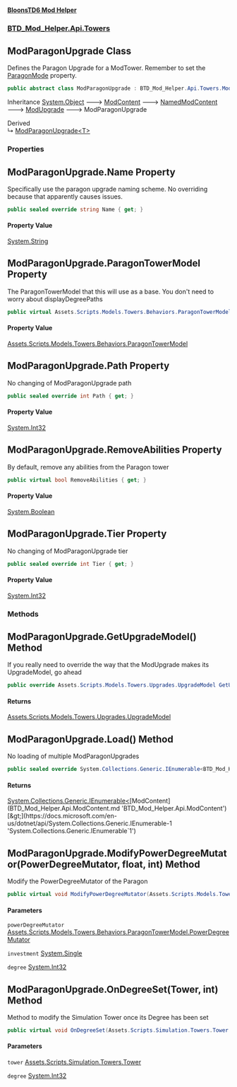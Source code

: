 #### [BloonsTD6 Mod Helper](README.md 'README')
### [BTD_Mod_Helper.Api.Towers](README.md#BTD_Mod_Helper.Api.Towers 'BTD_Mod_Helper.Api.Towers')

## ModParagonUpgrade Class

Defines the Paragon Upgrade for a ModTower. Remember to set the [ParagonMode](BTD_Mod_Helper.Api.Towers.ModTower.md#BTD_Mod_Helper.Api.Towers.ModTower.ParagonMode 'BTD_Mod_Helper.Api.Towers.ModTower.ParagonMode') property.

```csharp
public abstract class ModParagonUpgrade : BTD_Mod_Helper.Api.Towers.ModUpgrade
```

Inheritance [System.Object](https://docs.microsoft.com/en-us/dotnet/api/System.Object 'System.Object') &#129106; [ModContent](BTD_Mod_Helper.Api.ModContent.md 'BTD_Mod_Helper.Api.ModContent') &#129106; [NamedModContent](BTD_Mod_Helper.Api.NamedModContent.md 'BTD_Mod_Helper.Api.NamedModContent') &#129106; [ModUpgrade](BTD_Mod_Helper.Api.Towers.ModUpgrade.md 'BTD_Mod_Helper.Api.Towers.ModUpgrade') &#129106; ModParagonUpgrade

Derived  
&#8627; [ModParagonUpgrade&lt;T&gt;](BTD_Mod_Helper.Api.Towers.ModParagonUpgrade_T_.md 'BTD_Mod_Helper.Api.Towers.ModParagonUpgrade<T>')
### Properties

<a name='BTD_Mod_Helper.Api.Towers.ModParagonUpgrade.Name'></a>

## ModParagonUpgrade.Name Property

Specifically use the paragon upgrade naming scheme. No overriding because that apparently causes issues.

```csharp
public sealed override string Name { get; }
```

#### Property Value
[System.String](https://docs.microsoft.com/en-us/dotnet/api/System.String 'System.String')

<a name='BTD_Mod_Helper.Api.Towers.ModParagonUpgrade.ParagonTowerModel'></a>

## ModParagonUpgrade.ParagonTowerModel Property

The ParagonTowerModel that this will use as a base. You don't need to worry about displayDegreePaths

```csharp
public virtual Assets.Scripts.Models.Towers.Behaviors.ParagonTowerModel ParagonTowerModel { get; }
```

#### Property Value
[Assets.Scripts.Models.Towers.Behaviors.ParagonTowerModel](https://docs.microsoft.com/en-us/dotnet/api/Assets.Scripts.Models.Towers.Behaviors.ParagonTowerModel 'Assets.Scripts.Models.Towers.Behaviors.ParagonTowerModel')

<a name='BTD_Mod_Helper.Api.Towers.ModParagonUpgrade.Path'></a>

## ModParagonUpgrade.Path Property

No changing of ModParagonUpgrade path

```csharp
public sealed override int Path { get; }
```

#### Property Value
[System.Int32](https://docs.microsoft.com/en-us/dotnet/api/System.Int32 'System.Int32')

<a name='BTD_Mod_Helper.Api.Towers.ModParagonUpgrade.RemoveAbilities'></a>

## ModParagonUpgrade.RemoveAbilities Property

By default, remove any abilities from the Paragon tower

```csharp
public virtual bool RemoveAbilities { get; }
```

#### Property Value
[System.Boolean](https://docs.microsoft.com/en-us/dotnet/api/System.Boolean 'System.Boolean')

<a name='BTD_Mod_Helper.Api.Towers.ModParagonUpgrade.Tier'></a>

## ModParagonUpgrade.Tier Property

No changing of ModParagonUpgrade tier

```csharp
public sealed override int Tier { get; }
```

#### Property Value
[System.Int32](https://docs.microsoft.com/en-us/dotnet/api/System.Int32 'System.Int32')
### Methods

<a name='BTD_Mod_Helper.Api.Towers.ModParagonUpgrade.GetUpgradeModel()'></a>

## ModParagonUpgrade.GetUpgradeModel() Method

If you really need to override the way that the ModUpgrade makes its UpgradeModel, go ahead

```csharp
public override Assets.Scripts.Models.Towers.Upgrades.UpgradeModel GetUpgradeModel();
```

#### Returns
[Assets.Scripts.Models.Towers.Upgrades.UpgradeModel](https://docs.microsoft.com/en-us/dotnet/api/Assets.Scripts.Models.Towers.Upgrades.UpgradeModel 'Assets.Scripts.Models.Towers.Upgrades.UpgradeModel')

<a name='BTD_Mod_Helper.Api.Towers.ModParagonUpgrade.Load()'></a>

## ModParagonUpgrade.Load() Method

No loading of multiple ModParagonUpgrades

```csharp
public sealed override System.Collections.Generic.IEnumerable<BTD_Mod_Helper.Api.ModContent> Load();
```

#### Returns
[System.Collections.Generic.IEnumerable&lt;](https://docs.microsoft.com/en-us/dotnet/api/System.Collections.Generic.IEnumerable-1 'System.Collections.Generic.IEnumerable`1')[ModContent](BTD_Mod_Helper.Api.ModContent.md 'BTD_Mod_Helper.Api.ModContent')[&gt;](https://docs.microsoft.com/en-us/dotnet/api/System.Collections.Generic.IEnumerable-1 'System.Collections.Generic.IEnumerable`1')

<a name='BTD_Mod_Helper.Api.Towers.ModParagonUpgrade.ModifyPowerDegreeMutator(Assets.Scripts.Models.Towers.Behaviors.ParagonTowerModel.PowerDegreeMutator,float,int)'></a>

## ModParagonUpgrade.ModifyPowerDegreeMutator(PowerDegreeMutator, float, int) Method

Modify the PowerDegreeMutator of the Paragon

```csharp
public virtual void ModifyPowerDegreeMutator(Assets.Scripts.Models.Towers.Behaviors.ParagonTowerModel.PowerDegreeMutator powerDegreeMutator, float investment, int degree);
```
#### Parameters

<a name='BTD_Mod_Helper.Api.Towers.ModParagonUpgrade.ModifyPowerDegreeMutator(Assets.Scripts.Models.Towers.Behaviors.ParagonTowerModel.PowerDegreeMutator,float,int).powerDegreeMutator'></a>

`powerDegreeMutator` [Assets.Scripts.Models.Towers.Behaviors.ParagonTowerModel.PowerDegreeMutator](https://docs.microsoft.com/en-us/dotnet/api/Assets.Scripts.Models.Towers.Behaviors.ParagonTowerModel.PowerDegreeMutator 'Assets.Scripts.Models.Towers.Behaviors.ParagonTowerModel.PowerDegreeMutator')

<a name='BTD_Mod_Helper.Api.Towers.ModParagonUpgrade.ModifyPowerDegreeMutator(Assets.Scripts.Models.Towers.Behaviors.ParagonTowerModel.PowerDegreeMutator,float,int).investment'></a>

`investment` [System.Single](https://docs.microsoft.com/en-us/dotnet/api/System.Single 'System.Single')

<a name='BTD_Mod_Helper.Api.Towers.ModParagonUpgrade.ModifyPowerDegreeMutator(Assets.Scripts.Models.Towers.Behaviors.ParagonTowerModel.PowerDegreeMutator,float,int).degree'></a>

`degree` [System.Int32](https://docs.microsoft.com/en-us/dotnet/api/System.Int32 'System.Int32')

<a name='BTD_Mod_Helper.Api.Towers.ModParagonUpgrade.OnDegreeSet(Assets.Scripts.Simulation.Towers.Tower,int)'></a>

## ModParagonUpgrade.OnDegreeSet(Tower, int) Method

Method to modify the Simulation Tower once its Degree has been set

```csharp
public virtual void OnDegreeSet(Assets.Scripts.Simulation.Towers.Tower tower, int degree);
```
#### Parameters

<a name='BTD_Mod_Helper.Api.Towers.ModParagonUpgrade.OnDegreeSet(Assets.Scripts.Simulation.Towers.Tower,int).tower'></a>

`tower` [Assets.Scripts.Simulation.Towers.Tower](https://docs.microsoft.com/en-us/dotnet/api/Assets.Scripts.Simulation.Towers.Tower 'Assets.Scripts.Simulation.Towers.Tower')

<a name='BTD_Mod_Helper.Api.Towers.ModParagonUpgrade.OnDegreeSet(Assets.Scripts.Simulation.Towers.Tower,int).degree'></a>

`degree` [System.Int32](https://docs.microsoft.com/en-us/dotnet/api/System.Int32 'System.Int32')